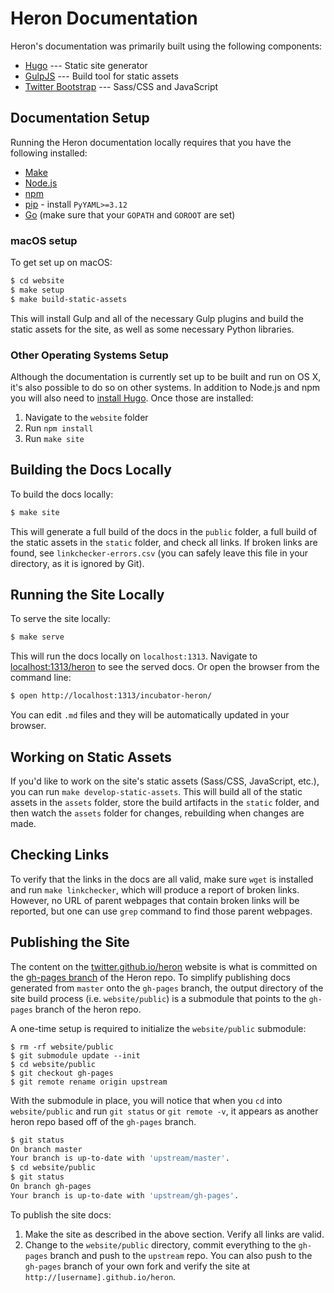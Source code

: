 <!--
    Licensed to the Apache Software Foundation (ASF) under one
    or more contributor license agreements.  See the NOTICE file
    distributed with this work for additional information
    regarding copyright ownership.  The ASF licenses this file
    to you under the Apache License, Version 2.0 (the
    "License"); you may not use this file except in compliance
    with the License.  You may obtain a copy of the License at

      http://www.apache.org/licenses/LICENSE-2.0

    Unless required by applicable law or agreed to in writing,
    software distributed under the License is distributed on an
    "AS IS" BASIS, WITHOUT WARRANTIES OR CONDITIONS OF ANY
    KIND, either express or implied.  See the License for the
    specific language governing permissions and limitations
    under the License.
-->
# Heron Documentation

Heron's documentation was primarily built using the following components:

* [Hugo](http://gohugo.io) --- Static site generator
* [GulpJS](http://gulpjs.com) --- Build tool for static assets
* [Twitter Bootstrap](http://getbootstrap.com) --- Sass/CSS and JavaScript

## Documentation Setup

Running the Heron documentation locally requires that you have the following
installed:

* [Make](https://www.gnu.org/software/make/)
* [Node.js](https://nodejs.org/en/)
* [npm](https://www.npmjs.com/)
* [pip](https://pypi.python.org/pypi/pip) - install `PyYAML>=3.12`
* [Go](https://golang.org) (make sure that your `GOPATH` and `GOROOT` are set)

### macOS setup

To get set up on macOS:

```bash
$ cd website
$ make setup
$ make build-static-assets
```

This will install Gulp and all of the necessary Gulp plugins and build the
static assets for the site, as well as some necessary Python libraries.

### Other Operating Systems Setup

Although the documentation is currently set up to be built and run on OS X, it's
also possible to do so on other systems. In addition to Node.js and npm you will
also need to [install Hugo](https://github.com/spf13/hugo/releases). Once those
are installed:

1. Navigate to the `website` folder
2. Run `npm install`
3. Run `make site`

## Building the Docs Locally

To build the docs locally:

```bash
$ make site
```

This will generate a full build of the docs in the `public` folder, a full build
of the static assets in the `static` folder, and check all links. If broken
links are found, see `linkchecker-errors.csv` (you can safely leave this file in
your directory, as it is ignored by Git).

## Running the Site Locally

To serve the site locally:

```bash
$ make serve
```

This will run the docs locally on `localhost:1313`. Navigate to
[localhost:1313/heron](http://localhost:1313/heron) to see the served docs. Or
open the browser from the command line:

```bash
$ open http://localhost:1313/incubator-heron/
```

You can edit `.md` files and they will be automatically updated in your browser.

## Working on Static Assets

If you'd like to work on the site's static assets (Sass/CSS, JavaScript, etc.),
you can run `make develop-static-assets`. This will build all of the static
assets in the `assets` folder, store the build artifacts in the `static`
folder, and then watch the `assets` folder for changes, rebuilding when changes
are made.

## Checking Links

To verify that the links in the docs are all valid, make sure `wget` is installed
and run `make linkchecker`, which will produce a report of broken links. However,
no URL of parent webpages that contain broken links will be reported, but
one can use `grep` command to find those parent webpages.

## Publishing the Site

The content on the [twitter.github.io/heron](http://twitter.github.io/heron)
website is what is committed on the [gh-pages
branch](https://github.com/apache/incubator-heron/tree/gh-pages) of the Heron repo. To
simplify publishing docs generated from `master` onto the `gh-pages` branch, the
output directory of the site build process (i.e. `website/public`) is a
submodule that points to the `gh-pages` branch of the heron repo.

A one-time setup is required to initialize the `website/public` submodule:

```
$ rm -rf website/public
$ git submodule update --init
$ cd website/public
$ git checkout gh-pages
$ git remote rename origin upstream
```

With the submodule in place, you will notice that when you `cd` into `website/public`
and run `git status` or `git remote -v`, it appears as another heron repo based off
of the `gh-pages` branch.

```bash
$ git status
On branch master
Your branch is up-to-date with 'upstream/master'.
$ cd website/public
$ git status
On branch gh-pages
Your branch is up-to-date with 'upstream/gh-pages'.
```

To publish the site docs:

1. Make the site as described in the above section. Verify all links are valid.
2. Change to the `website/public` directory, commit everything to the `gh-pages` branch and push to
   the `upstream` repo. You can also push to the `gh-pages` branch of your own fork and verify the
   site at `http://[username].github.io/heron`.
